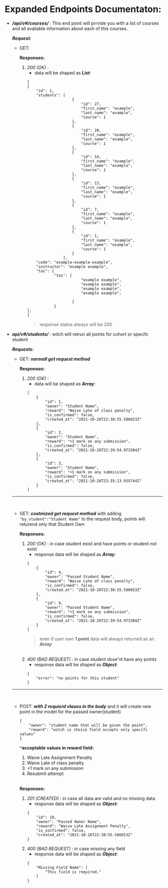 # Expanded Endpoints Documentaton:

- ***/api/v#/courses/***  : This end point will prrvide you with a list of courses and all avaliable information about each of this courses.

    ***Request:***
    * GET: 

        **Responses:**
        1. *200 (OK)* : 
            *  data will be shaped as ***List***:
            ```
            [
            {
                "id": 1,
                "students": [
                                {
                                    "id": 27,
                                    "first_name": "example",
                                    "last_name": "example",
                                    "course": 1
                                },
                                {
                                    "id": 20,
                                    "first_name": "example",
                                    "last_name": "example",
                                    "course": 1
                                },
                                {
                                    "id": 14,
                                    "first_name": "example",
                                    "last_name": "example",
                                    "course": 1
                                },
                                {
                                    "id": 13,
                                    "first_name": "example",
                                    "last_name": "example",
                                    "course": 1
                                },
                                {
                                    "id": 7,
                                    "first_name": "example",
                                    "last_name": "example",
                                    "course": 1
                                },
                                {
                                    "id": 1,
                                    "first_name": "example",
                                    "last_name": "example",
                                    "course": 1
                                }
                            ],
                "code": "example-example-example",
                "instructor": "example example",
                "tas": {
                        "tas": [
                                    "example example",
                                    "example example",
                                    "example example",
                                    "example example",
            
                                ]
                        }
            },
            ]

            ```
            > response status always will be 200

        


- ***api/v#/students/***  : witch will retrun all points for cohort or specifc student

    ***Requests:***

    * GET: ***normall get request method***

        **Responses:**
        1. *200 (OK)* :
            *  data will be shaped as ***Array***:
            ```
            [
                {
                    "id": 1,
                    "owner": "Student Name",
                    "reward": "Waive Late of class penalty",
                    "is_confirmed": false,
                    "created_at": "2021-10-26T22:38:55.586653Z"
                },
                {
                    "id": 2,
                    "owner": "Student Name",
                    "reward": "+1 mark on any submission",
                    "is_confirmed": false,
                    "created_at": "2021-10-26T22:39:54.973384Z"
                },
                {
                    "id": 3,
                    "owner": "Student Name",
                    "reward": "+1 mark on any submission",
                    "is_confirmed": false,
                    "created_at": "2021-10-26T23:35:13.935744Z"
                }
            ]
            ```

    ---------------------------------------------
    <br/>

    * GET: ***costmized get request method*** with adding `"by_student":"Student Name"` to the request body, points will returend only that Student Own

        **Responses:**
        1. *200 (OK)* : in case student exist and have points or student not exist
            *  response data will be shaped as ***Array***:
            ```
            [
                {
                    "id": 4,
                    "owner": "Passed Student Name",
                    "reward": "Waive Late of class penalty",
                    "is_confirmed": false,
                    "created_at": "2021-10-26T22:38:55.586653Z"
                },
                {
                    "id": 9,
                    "owner": "Passed Student Name",
                    "reward": "+1 mark on any submission",
                    "is_confirmed": false,
                    "created_at": "2021-10-26T22:39:54.973384Z"
                }
            ]
            ```
            > even if user own **1 point** data will always returned as an ***Array***

        <br/>

        2. *400 (BAD REQUEST)* : in case student dose'nt have any points
            *  response data will be shaped as ***Object***:
            ```
            {
                "error": "no points for this student"
            }
            ```
    ---------------------------------------------
    <br/>

    * POST: ***with 2 requierd vlaues in the body*** and it will create new point in the model for the passed owner(student)
        
        ```
        {
            "owner": "student name that will be given the point",
            "reward": "witch is choice field accepts only specifc values"
        }
        ```
        
        **^acceptable values in reward field:**
        1. Waive Late Assignment Penalty
        2. Waive Late of class penalty
        3. +1 mark on any submission
        4. Resubmit attempt

        <br/>

        **Responses:**
        1. *201 (CREATED)* : in case all data are valid and no missing data
            *  response data will be shaped as ***Object***:
            ```
            {
                "id": 10,
                "owner": "Passed Owner Name",
                "reward": "Waive Late Assignment Penalty",
                "is_confirmed": false,
                "created_at": "2021-10-26T22:38:55.586653Z"
            }
            ```
        2. *400 (BAD REQUEST)* : in case missing any field
            *  response data will be shaped as ***Object***:
            ```
            {
                "Missing Field Name": [
                    "This field is required."
                ]
            }
            ```
